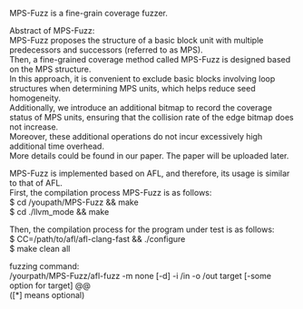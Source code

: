 MPS-Fuzz is a fine-grain coverage fuzzer.  
  
Abstract of MPS-Fuzz:    
MPS-Fuzz proposes the structure of a basic block unit with multiple predecessors and successors (referred to as MPS).   
Then, a fine-grained coverage method called MPS-Fuzz is designed based on the MPS structure.   
In this approach, it is convenient to exclude basic blocks involving loop structures when determining MPS units, which helps reduce seed homogeneity.   
Additionally, we introduce an additional bitmap to record the coverage status of MPS units, ensuring that the collision rate of the edge bitmap does not increase.   
Moreover, these additional operations do not incur excessively high additional time overhead.   
More details could be found in our paper. The paper will be uploaded later.  
  
MPS-Fuzz is implemented based on AFL, and therefore, its usage is similar to that of AFL.   
First, the compilation process MPS-Fuzz is as follows:   
$ cd /youpath/MPS-Fuzz && make   
$ cd ./llvm_mode && make   
  
Then, the compilation process for the program under test is as follows:   
$ CC=/path/to/afl/afl-clang-fast  && ./configure   
$ make clean all  
  
fuzzing command:   
/yourpath/MPS-Fuzz/afl-fuzz -m none [-d] -i /in -o /out target [-some option for target] @@  
([*] means optional)  
